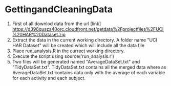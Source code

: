 # GettingandCleaningData 
1. First of all downlod data from the url [link] https://d396qusza40orc.cloudfront.net/getdata%2Fprojectfiles%2FUCI%20HAR%20Dataset.zip 
2. Extract the data in the current working directory. A folder name "UCI HAR Dataset" will be created which will include all the data file
3. Place run_analysis.R in the currect working directory.
4. Execute the script using source('run_analysis.r')
5. Two files will be generated named "AverageDataSet.txt" and "TidyDataSet.txt". 
TidyDataSet.txt contains all the merged data where as AverageDataSet.txt contains data only with the average of each variable for each activity and each subject.